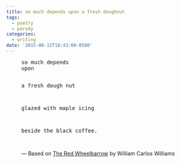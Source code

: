 ```yaml
---
title: so much depends upon a fresh doughnut
tags:
  - poetry
  - parody
categories:
  - writing
date: '2015-08-12T18:43:00-0500'
---
```


<figure>
<pre>
so much depends
upon

a fresh dough
nut

glazed with maple
icing

beside the black
coffee.

</pre>
<figcaption>
&mdash; Based on <a href="http://www.poets.org/poetsorg/poem/red-wheelbarrow" target="_blank">The Red Wheelbarrow</a> by William Carlos Williams
</figcaption>
</figure>
